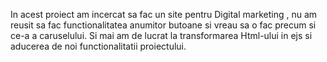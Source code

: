In acest proiect am incercat sa fac un site pentru Digital marketing , nu am reusit sa fac functionalitatea anumitor butoane si vreau sa o fac precum si ce-a a caruselului. Si mai am de lucrat la transformarea Html-ului in ejs si aducerea de noi functionalitatii proiectului.
